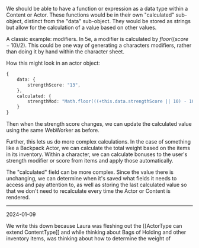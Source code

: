 We should be able to have a function or expression as a data type within a Content or Actor. These functions would be in their own "calculated" sub-object, distinct from the "data" sub-object. They would be stored as strings but allow for the calculation of a value based on other values. 

A classic example: modifiers. In 5e, a modifier is calculated by $floor((score - 10) / 2)$. This could be one way of generating a characters modifiers, rather than doing it by hand within the character sheet. 

How this might look in an actor object:

```typescript
{
	data: {
		strengthScore: "13",
	},
	calculated: {
		strengthMod: "Math.floor(((+this.data.strengthScore || 10) - 10) / 2)"
	}
}
```

Then when the strength score changes, we can update the calculated value using the same WebWorker as before. 

Further, this lets us do more complex calculations. In the case of something like a Backpack Actor, we can calculate the total weight based on the items in its inventory. Within a character, we can calculate bonuses to the user's strength modifier or score from items and apply those automatically. 

The "calculated" field can be more complex. Since the value there is unchanging, we can determine when it's saved what fields it needs to access and pay attention to, as well as storing the last calculated value so that we don't need to recalculate every time the Actor or Content is rendered. 

---

2024-01-09

We write this down because Laura was fleshing out the [[ActorType can extend ContentType]] and while thinking about Bags of Holding and other inventory items, was thinking about how to determine the weight of 